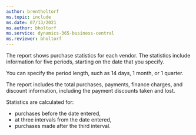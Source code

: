 ```yaml
---
author: brentholtorf
ms.topic: include
ms.date: 07/13/2021
ms.author: bholtorf
ms.service: dynamics-365-business-central
ms.reviewer: bholtorf
---
```

The report shows purchase statistics for each vendor. The statistics include information for five periods, starting on the date that you specify. 

You can specify the period length, such as 14 days, 1 month, or 1 quarter.

The report includes the total purchases, payments, finance charges, and discount information, including the payment discounts taken and lost.

Statistics are calculated for:

* purchases before the date entered, 
* at three intervals from the date entered,
* purchases made after the third interval.